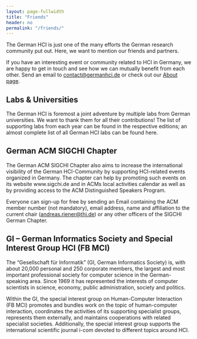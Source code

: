 ```yaml
---
layout: page-fullwidth
title: "Friends"
header: no
permalink: "/friends/"
---
```

The German HCI is just one of the many efforts the German research community put out. Here, we want to mention our friends and partners.

If you have an interesting event or community related to HCI in Germany, we are happy to get in touch and see how we can mutually benefit from each other. Send an email to contact@germanhci.de or check out our [About page](/about/).

<h2 class="head-text"> Labs & Universities </h2>
The German HCI is foremost a joint adventure by multiple labs from German universities. We want to thank them for all their contributions! The list of supporting labs from each year can be found in the respective editions; an almost complete list of all German HCI labs can be found here.

<h2 class="head-text"> German ACM SIGCHI Chapter </h2>
The German ACM SIGCHI Chapter also aims to increase the international visibility of the German HCI-Community by supporting HCI-related events organized in Germany. The chapter can help by promoting such events on its website www.sigchi.de and in ACMs local activities calendar as well as by providing access to the ACM Distinguished Speakers Program.

Everyone can sign-up for free by sending an Email containing the ACM member number (not mandatory), email address, name and affiliation to the current chair (andreas.riener@thi.de) or any other officers of the SIGCHI German Chapter.

<h2 class="head-text"> GI – German Informatics Society and Special Interest Group HCI (FB MCI) </h2>
The “Gesellschaft für Informatik” (GI, German Informatics Society) is, with about 20,000 personal and 250 corporate members, the largest and most important professional society for computer science in the German-speaking area. Since 1969 it has represented the interests of computer scientists in science, economy, public administration, society and politics.

Within the GI, the special interest group on Human-Computer Interaction (FB MCI) promotes and bundles work on the topic of human-computer interaction, coordinates the activities of its supporting specialist groups, represents them externally, and maintains cooperations with related specialist societies. Additionally, the special interest group supports the international scientific journal i-com devoted to different topics around HCI.
